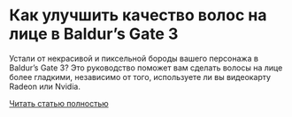 # Как улучшить качество волос на лице в Baldur’s Gate 3



Устали от некрасивой и пиксельной бороды вашего персонажа в Baldur’s Gate 3? Это руководство поможет вам сделать волосы на лице более гладкими, независимо от того, используете ли вы видеокарту Radeon или Nvidia.

[Читать статью полностью](https://xyberbara.com/gaming/facial-hair-in-baldurs-gate-3/)
